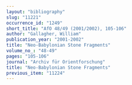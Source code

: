 ```yaml
---
layout: "bibliography"
slug: "11221"
occurrence_id: "1249"
short_title: "AfO 48/49 (2001/2002), 105-106"
author: "Gallagher, William"
publication_year: "2001-2002"
title: "Neo-Babylonian Stone Fragments"
volume_no_: "48-49"
pages: "105-106"
journal: "Archiv für Orientforschung"
title: "Neo-Babylonian Stone Fragments"
previous_item: "11224"
---
```

